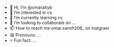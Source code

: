- 👋 Hi, I’m @omaraltyb
- 👀 I’m interested in cs 
- 🌱 I’m currently learning cs
- 💞️ I’m looking to collaborate on ...
- 📫 How to reach me omar.samih206_ on instgram
- 😄 Pronouns: ...
- ⚡ Fun fact: ...

<!---
omaraltyb/omaraltyb is a ✨ special ✨ repository because its `README.md` (this file) appears on your GitHub profile.
You can click the Preview link to take a look at your changes.
--->

